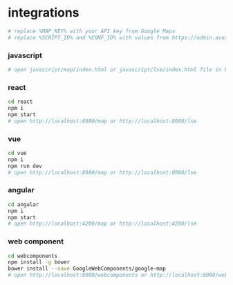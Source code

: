 # integrations

```sh
# replace %MAP_KEY% with your API key from Google Maps
# replace %SCRIPT_ID% and %CONF_ID% with values from https://admin.avuxi.com
```

### javascript

```sh
# open javascript/map/index.html or javascript/lse/index.html file in browser
```

### react

```sh
cd react
npm i
npm start
# open http://localhost:8080/map or http://localhost:8080/lse
```

### vue

```sh
cd vue
npm i
npm run dev
# open http://localhost:8080/map or http://localhost:8080/lse
```

### angular

```sh
cd angular
npm i
npm start
# open http://localhost:4200/map or http://localhost:4200/lse
```
### web component

```sh
cd webcomponents
npm install -g bower
bower install --save GoogleWebComponents/google-map
# open http://localhost:8080/webcomponents or http://localhost:8080/webcomponents
